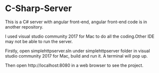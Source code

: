 # C-Sharp-Server

This is a C# server with angular front-end, angular front-end code is in another repository.

I used visual studio community 2017 for Mac to do all the coding.Other IDE may not be able to run the server.

Firstly, open simplehttpserver.sln under simplehttpserver folder in visual studio community 2017 for Mac, build and run it. A terminal will pop up.

Then open http://localhost:8080 in a web browser to see the project.

